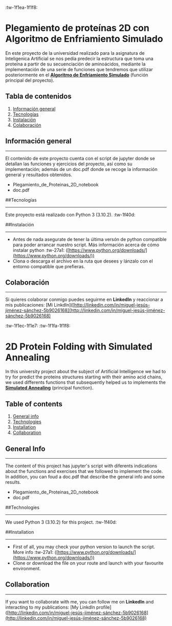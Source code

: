:tw-1f1ea-1f1f8:
# Plegamiento de proteínas 2D con Algoritmo de Enfriamiento Simulado


En este proyecto de la universidad realizado para la asignatura de Inteligenica Artificial se nos pedía predecir la estructura que toma una proteína a partir de su secuenciación de aminoácidos, mediante la implementación de una serie de funciones que tendremos que utilizar posteriormente en el [**Algoritmo de Enfriamiento Simulado**](http://es.wikipedia.org/wiki/Algoritmo_de_recocido_simulado "**Algoritmo de Enfriamiento Simulado**") (función principal del proyecto).


## Tabla de contenidos
1. [Información general](#general-info)
2. [Tecnologías](#technologies)
3. [Instalación](#installation)
4. [Colaboración](#collaboration)

## Información general
***
El contenido de este proyecto cuenta con el script de jupyter donde se detallan las funciones y ejercicios del proyecto, así como su implementación; además de un doc.pdf donde se recoge la información general y resultados obtenidos.
* Plegamiento_de_Proteinas_2D_notebook
* doc.pdf 

##Tecnologías
***
Este proyecto está realizado con Python 3 (3.10.2).  :tw-1f40d:

##Instalación
***
- Antes de nada asegurate de tener la última versón de python compatible para poder arrancar nuestro script. Más información acerca de cómo instalar python
:tw-27a1: ([https://www.python.org/downloads/](https://www.python.org/downloads/))
- Clona o descarga el archivo en la ruta que desees y lánzalo con el entorno compatible que prefieras.

## Colaboración
***
Si quieres colaborar conmigo puedes seguirme en **LinkedIn** y reaccionar a mis publicaciones: [Mi LinkdIn]([http://linkedin.com/in/miguel-jesús-jiménez-sánchez-5b9026168](http://linkedin.com/in/miguel-jesús-jiménez-sánchez-5b9026168) 



:tw-1f1ec-1f1e7: :tw-1f1fa-1f1f8:

# 2D Protein Folding with Simulated Annealing
In this university project about the subject of Artificial Intelligence we had to try for predict the proteins structures starting with their amino acid chains, we used differents functions that subsequently helped us to implements the [**Simulated Annealing**](https://es.wikipedia.org/wiki/Algoritmo_de_recocido_simulado "**Simulated Annealing**") (principal function).     

## Table of contents
1. [General info](#general-info)
2. [Technologies](#technologies)
3. [Installation](#installation)
4. [Collaboration](#collaboration)

## General Info
***
The content of this project has jupyter's script with diferents indications about the functions and exercises that we followed to implement the code. In addition, you can foud a doc.pdf that describe the general info and some results.
* Plegamiento_de_Proteinas_2D_notebook
* doc.pdf 

##Technologies
*** 
We used Python 3 (3.10.2) for this project. :tw-1f40d:

##Installation
***
- First of all, you may check your python version to launch the script. More info
:tw-27a1: ([https://www.python.org/downloads/](https://www.python.org/downloads/))
- Clone or download the file on your route and launch with your favourite environment. 


## Collaboration
***
If you want to collaborate with me, you can follow me on **LinkedIn** and interacting to my publications: [My LinkdIn profile]([http://linkedin.com/in/miguel-jesús-jiménez-sánchez-5b9026168](http://linkedin.com/in/miguel-jesús-jiménez-sánchez-5b9026168)  